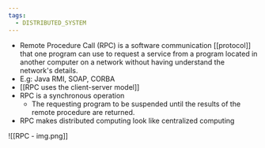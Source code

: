 ```yaml
---
tags:
  - DISTRIBUTED_SYSTEM
---
```


- Remote Procedure Call (RPC) is a software communication [[protocol]] that one program can use to request a service from a program located in another computer on a network without having understand the network's details.
- E.g: Java RMI, SOAP, CORBA
- [[RPC uses the client-server model]] 
- RPC is a synchronous operation
    - The requesting program to be suspended until the results of the remote procedure are returned.
- RPC makes distributed computing look like centralized computing

![[RPC - img.png]]